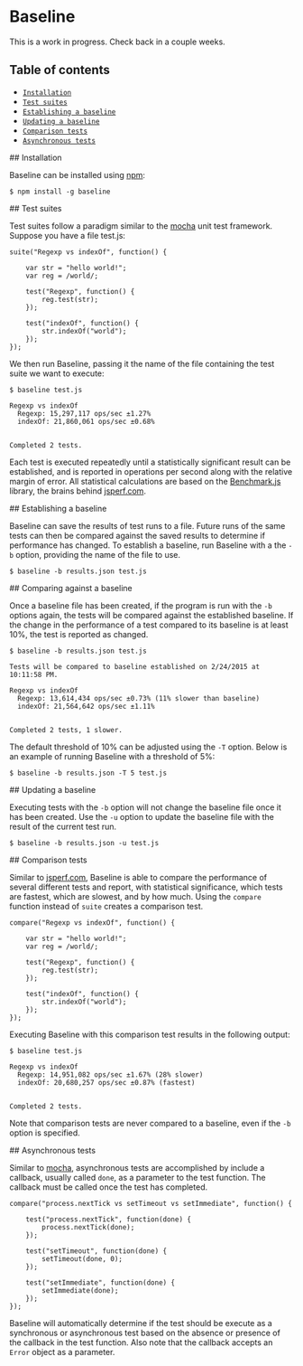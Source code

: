 # Baseline

This is a work in progress. Check back in a couple weeks.


## Table of contents

* [`Installation`](#installation)
* [`Test suites`](#test-suites)
* [`Establishing a baseline`](#establishing-a-baseline)
* [`Updating a baseline`](#updating-a-baseline)
* [`Comparison tests`](#comparison-tests)
* [`Asynchronous tests`](#asynchronous-tests)


<a name="installation" />
## Installation

Baseline can be installed using [npm](https://www.npmjs.com/):

```
$ npm install -g baseline
```

<a name="test-suites" />
## Test suites

Test suites follow a paradigm similar to the [mocha](http://mochajs.org/) unit test framework. Suppose you have a file
test.js:

```
suite("Regexp vs indexOf", function() {

    var str = "hello world!";
    var reg = /world/;

    test("Regexp", function() {
        reg.test(str);
    });

    test("indexOf", function() {
        str.indexOf("world");
    });
});
```

We then run Baseline, passing it the name of the file containing the test suite we want to execute:

```
$ baseline test.js

Regexp vs indexOf
  Regexp: 15,297,117 ops/sec ±1.27%
  indexOf: 21,860,061 ops/sec ±0.68%


Completed 2 tests.
```

Each test is executed repeatedly until a statistically significant result can be established, and is reported in
operations per second along with the relative margin of error. All statistical calculations are based on the
[Benchmark.js](http://benchmarkjs.com/) library, the brains behind [jsperf.com](https://jsperf.com/).


<a name="establishing-a-baseline" />
## Establishing a baseline

Baseline can save the results of test runs to a file. Future runs of the same tests can then be compared against the saved
results to determine if performance has changed. To establish a baseline, run Baseline with a the `-b` option, providing
the name of the file to use.

```
$ baseline -b results.json test.js
```

<a name="comparing-against-a-baseline" />
## Comparing against a baseline

Once a baseline file has been created, if the program is run with the `-b` options again, the tests will be compared against
the established baseline. If the change in the performance of a test compared to its baseline is at least 10%,
the test is reported as changed.

```
$ baseline -b results.json test.js

Tests will be compared to baseline established on 2/24/2015 at 10:11:58 PM.

Regexp vs indexOf
  Regexp: 13,614,434 ops/sec ±0.73% (11% slower than baseline)
  indexOf: 21,564,642 ops/sec ±1.11%


Completed 2 tests, 1 slower.
```

The default threshold of 10% can be adjusted using the `-T` option. Below is an example of running Baseline with a
threshold of 5%:

```
$ baseline -b results.json -T 5 test.js
```

<a name="updating-a-baseline" />
## Updating a baseline

Executing tests with the `-b` option will not change the baseline file once it has been created. Use the `-u` option to
update the baseline file with the result of the current test run.

```
$ baseline -b results.json -u test.js
```

<a name="comparison-tests" />
## Comparison tests

Similar to [jsperf.com](https://jsperf.com/), Baseline is able to compare the performance of several different tests
and report, with statistical significance, which tests are fastest, which are slowest, and by how much. Using the
`compare` function instead of `suite` creates a comparison test.

```
compare("Regexp vs indexOf", function() {

    var str = "hello world!";
    var reg = /world/;

    test("Regexp", function() {
        reg.test(str);
    });

    test("indexOf", function() {
        str.indexOf("world");
    });
});
```

Executing Baseline with this comparison test results in the following output:

```
$ baseline test.js

Regexp vs indexOf
  Regexp: 14,951,082 ops/sec ±1.67% (28% slower)
  indexOf: 20,680,257 ops/sec ±0.87% (fastest)


Completed 2 tests.
```

Note that comparison tests are never compared to a baseline, even if the `-b` option is specified.


<a name="asynchronous-tests" />
## Asynchronous tests

Similar to [mocha](http://mochajs.org/), asynchronous tests are accomplished by include a callback, usually called
`done`, as a parameter to the test function. The callback must be called once the test has completed.

```
compare("process.nextTick vs setTimeout vs setImmediate", function() {

    test("process.nextTick", function(done) {
        process.nextTick(done);
    });

    test("setTimeout", function(done) {
        setTimeout(done, 0);
    });

    test("setImmediate", function(done) {
        setImmediate(done);
    });
});
```

Baseline will automatically determine if the test should be execute as a synchronous or asynchronous test based on the
absence or presence of the callback in the test function. Also note that the callback accepts an `Error` object as a
parameter.



